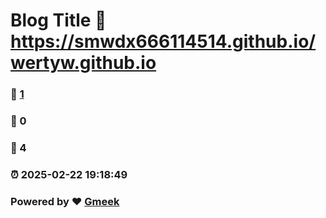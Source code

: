 # Blog Title :link: https://smwdx666114514.github.io/wertyw.github.io 
### :page_facing_up: [1](https://smwdx666114514.github.io/wertyw.github.io/tag.html) 
### :speech_balloon: 0 
### :hibiscus: 4 
### :alarm_clock: 2025-02-22 19:18:49 
### Powered by :heart: [Gmeek](https://github.com/Meekdai/Gmeek)
